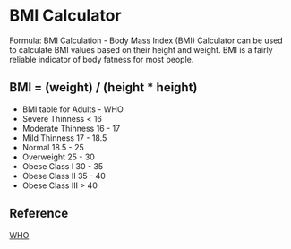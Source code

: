 # BMI Calculator 

Formula: BMI Calculation - Body Mass Index (BMI) Calculator can be used to calculate BMI values based on their height and weight. BMI is a fairly reliable indicator of body fatness for most people.


BMI = (weight) / (height * height) 
----------------------------------------
- BMI table for Adults - WHO
- Severe Thinness	< 16
- Moderate Thinness	16 - 17
- Mild Thinness	17 - 18.5
- Normal	18.5 - 25
- Overweight	25 - 30
- Obese Class I	30 - 35
- Obese Class II	35 - 40
- Obese Class III	> 40



Reference
-----------
[WHO](https://www.emro.who.int/nutrition/information-resources/bmi-calculator.html)
